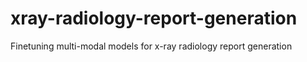 # xray-radiology-report-generation
Finetuning multi-modal models for x-ray radiology report generation
